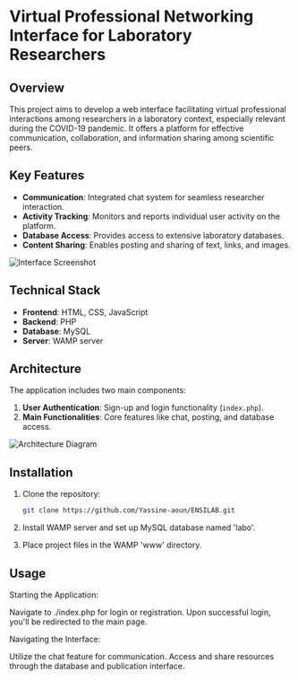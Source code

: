 # Virtual Professional Networking Interface for Laboratory Researchers

## Overview
This project aims to develop a web interface facilitating virtual
professional interactions among researchers in a laboratory context,
especially relevant during the COVID-19 pandemic. It offers a platform
for effective communication, collaboration, and information sharing
among scientific peers.

## Key Features
- **Communication**: Integrated chat system for seamless researcher interaction.
- **Activity Tracking**: Monitors and reports individual user activity
on the platform.
- **Database Access**: Provides access to extensive laboratory databases.
- **Content Sharing**: Enables posting and sharing of text, links, and images.

![Interface Screenshot](path_to_your_image)

## Technical Stack
- **Frontend**: HTML, CSS, JavaScript
- **Backend**: PHP
- **Database**: MySQL
- **Server**: WAMP server

## Architecture
The application includes two main components:
1. **User Authentication**: Sign-up and login functionality (`index.php`).
2. **Main Functionalities**: Core features like chat, posting, and
database access.

![Architecture Diagram](path_to_your_image)

## Installation

1. Clone the repository:
   ```bash
   git clone https://github.com/Yassine-aoun/ENSILAB.git
      ```




2. Install WAMP server and set up MySQL database named 'labo'.
3. Place project files in the WAMP 'www' directory.

## Usage

Starting the Application:

Navigate to ./index.php for login or registration.
Upon successful login, you'll be redirected to the main page.

Navigating the Interface:

Utilize the chat feature for communication.
Access and share resources through the database and publication interface.


